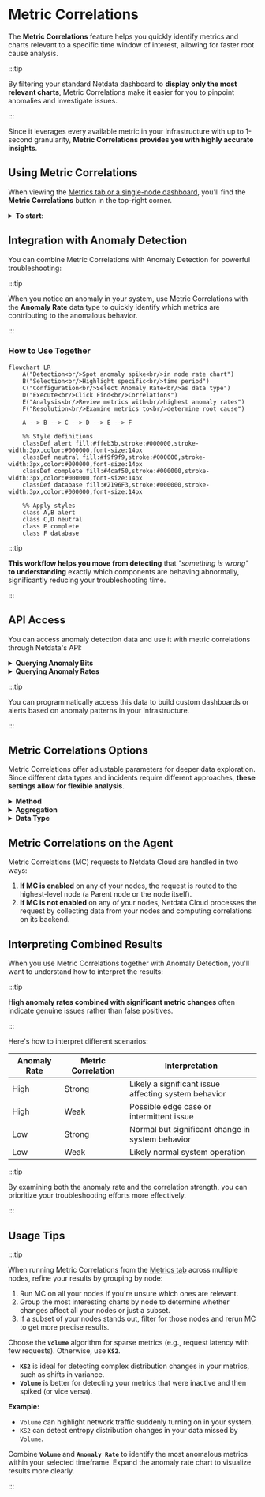 # Metric Correlations

The **Metric Correlations** feature helps you quickly identify metrics and charts relevant to a specific time window of interest, allowing for faster root cause analysis.

:::tip

By filtering your standard Netdata dashboard to **display only the most relevant charts**, Metric Correlations make it easier for you to pinpoint anomalies and investigate issues.

:::

Since it leverages every available metric in your infrastructure with up to 1-second granularity, **Metric Correlations provides you with highly accurate insights**.

## Using Metric Correlations

When viewing the [Metrics tab or a single-node dashboard](/docs/dashboards-and-charts/metrics-tab-and-single-node-tabs.md), you'll find the **Metric Correlations** button in the top-right corner.

<details>
<summary><strong>To start:</strong></summary><br/>

1. Click **Metric Correlations**.
2. Highlight a selection of metrics on a single chart. **The selected timeframe must be at least 15 seconds**.
3. The menu displays details about your selected area and reference baseline. Metric Correlations compares your highlighted window to a reference baseline, which is four times its length and precedes it immediately.
4. Click **Find Correlations**.

:::note

This button is only active if you've selected a valid timeframe.

:::

5. **The process evaluates all your available metrics and returns a filtered Netdata dashboard** showing only the most changed metrics between the baseline and your highlighted window.
6. If needed, select another window and press **Find Correlations** again to refine your analysis.

</details>

## Integration with Anomaly Detection

You can combine Metric Correlations with Anomaly Detection for powerful troubleshooting:

:::tip

When you notice an anomaly in your system, use Metric Correlations with the **Anomaly Rate** data type to quickly identify which metrics are contributing to the anomalous behavior.

:::

### How to Use Together

```mermaid
flowchart LR
    A("Detection<br/>Spot anomaly spike<br/>in node rate chart")
    B("Selection<br/>Highlight specific<br/>time period")
    C("Configuration<br/>Select Anomaly Rate<br/>as data type")
    D("Execute<br/>Click Find<br/>Correlations")
    E("Analysis<br/>Review metrics with<br/>highest anomaly rates")
    F("Resolution<br/>Examine metrics to<br/>determine root cause")
    
    A --> B --> C --> D --> E --> F
    
    %% Style definitions
    classDef alert fill:#ffeb3b,stroke:#000000,stroke-width:3px,color:#000000,font-size:14px
    classDef neutral fill:#f9f9f9,stroke:#000000,stroke-width:3px,color:#000000,font-size:14px
    classDef complete fill:#4caf50,stroke:#000000,stroke-width:3px,color:#000000,font-size:14px
    classDef database fill:#2196F3,stroke:#000000,stroke-width:3px,color:#000000,font-size:14px

    %% Apply styles
    class A,B alert
    class C,D neutral
    class E complete
    class F database
```

:::tip

**This workflow helps you move from detecting** that *"something is wrong"* **to understanding** exactly which components are behaving abnormally, significantly reducing your troubleshooting time.

:::

## API Access

You can access anomaly detection data and use it with metric correlations through Netdata's API:

<details>
<summary><strong>Querying Anomaly Bits</strong></summary><br/>

To get the anomaly bits for any metric, add the `options=anomaly-bit` parameter to your API query:

```
https://your-netdata-node/api/v1/data?chart=system.cpu&dimensions=user&after=-60&options=anomaly-bit
```

Sample response:

```json
{
  "labels": [
    "time",
    "user"
  ],
  "data": [
    [
      1684852570,
      0
    ],
    [
      1684852569,
      0
    ],
    [
      1684852568,
      0
    ],
    [
      1684852567,
      0
    ],
    [
      1684852566,
      0
    ],
    [
      1684852565,
      0
    ],
    [
      1684852564,
      0
    ],
    [
      1684852563,
      0
    ],
    [
      1684852562,
      0
    ],
    [
      1684852561,
      0
    ]
  ]
}
```

</details>

<details>
<summary><strong>Querying Anomaly Rates</strong></summary><br/>

For anomaly rates over a time window, use the same parameter but with aggregated data:

```
https://your-netdata-node/api/v1/data?chart=system.cpu&dimensions=user&after=-600&before=0&points=10&options=anomaly-bit
```

Sample response showing the percentage of time each metric was anomalous:

```json
{
  "labels": [
    "time",
    "user"
  ],
  "data": [
    [
      1684852770,
      0
    ],
    [
      1684852710,
      20
    ],
    [
      1684852650,
      0
    ],
    [
      1684852590,
      10
    ],
    [
      1684852530,
      0
    ],
    [
      1684852470,
      0
    ],
    [
      1684852410,
      30
    ],
    [
      1684852350,
      0
    ],
    [
      1684852290,
      0
    ],
    [
      1684852230,
      0
    ]
  ]
}
```

</details>

:::tip

You can programmatically access this data to build custom dashboards or alerts based on anomaly patterns in your infrastructure.

:::

## Metric Correlations Options

Metric Correlations offer adjustable parameters for deeper data exploration. Since different data types and incidents require different approaches, **these settings allow for flexible analysis**.

<details>
<summary><strong>Method</strong></summary><br/>

Two algorithms are available for scoring metrics based on changes between the baseline and highlight windows:

* **`KS2` (Kolmogorov-Smirnov Test)**: A statistical method comparing distributions between the highlighted and baseline windows to detect significant changes. [Implementation details](https://github.com/netdata/netdata/blob/d917f9831c0a1638ef4a56580f321eb6c9a88037/database/metric_correlations.c#L212).
* **`Volume`**: A heuristic approach based on percentage change in averages, designed to handle edge cases. [Implementation details](https://github.com/netdata/netdata/blob/d917f9831c0a1638ef4a56580f321eb6c9a88037/database/metric_correlations.c#L516).

</details>

<details>
<summary><strong>Aggregation</strong></summary><br/>

To accommodate different window lengths, Netdata aggregates your raw data as needed. The default aggregation method is `Average`, but you can also choose `Median`, `Min`, `Max`, or `Stddev`.
</details>

<details>
<summary><strong>Data Type</strong></summary><br/>

Netdata assigns an [Anomaly Bit](https://github.com/netdata/netdata/tree/master/src/ml#anomaly-bit) to each of your metrics in real-time, flagging whether it deviates significantly from normal behavior. You can analyze either raw data or anomaly rates:

* **`Metrics`**: Runs Metric Correlations on your raw metric values.
* **`Anomaly Rate`**: Runs Metric Correlations on anomaly rates for each of your metrics.

</details>

## Metric Correlations on the Agent

Metric Correlations (MC) requests to Netdata Cloud are handled in two ways:

1. **If MC is enabled** on any of your nodes, the request is routed to the highest-level node (a Parent node or the node itself).
2. **If MC is not enabled** on any of your nodes, Netdata Cloud processes the request by collecting data from your nodes and computing correlations on its backend.

## Interpreting Combined Results

When you use Metric Correlations together with Anomaly Detection, you'll want to understand how to interpret the results:

:::tip

**High anomaly rates combined with significant metric changes** often indicate genuine issues rather than false positives.

:::

Here's how to interpret different scenarios:

| Anomaly Rate | Metric Correlation | Interpretation                                       |
|--------------|--------------------|------------------------------------------------------|
| High         | Strong             | Likely a significant issue affecting system behavior |
| High         | Weak               | Possible edge case or intermittent issue             |
| Low          | Strong             | Normal but significant change in system behavior     |
| Low          | Weak               | Likely normal system operation                       |

:::tip

By examining both the anomaly rate and the correlation strength, you can prioritize your troubleshooting efforts more effectively.

:::

## Usage Tips

:::tip

When running Metric Correlations from the [Metrics tab](/docs/dashboards-and-charts/metrics-tab-and-single-node-tabs.md) across multiple nodes, refine your results by grouping by node:

1. Run MC on all your nodes if you're unsure which ones are relevant.
2. Group the most interesting charts by node to determine whether changes affect all your nodes or just a subset.
3. If a subset of your nodes stands out, filter for those nodes and rerun MC to get more precise results.

Choose the **`Volume`** algorithm for sparse metrics (e.g., request latency with few requests). Otherwise, use **`KS2`**.

- **`KS2`** is ideal for detecting complex distribution changes in your metrics, such as shifts in variance.
- **`Volume`** is better for detecting your metrics that were inactive and then spiked (or vice versa).

**Example:**

- `Volume` can highlight network traffic suddenly turning on in your system.
- `KS2` can detect entropy distribution changes in your data missed by `Volume`.

Combine **`Volume`** and **`Anomaly Rate`** to identify the most anomalous metrics within your selected timeframe. Expand the anomaly rate chart to visualize results more clearly.

:::